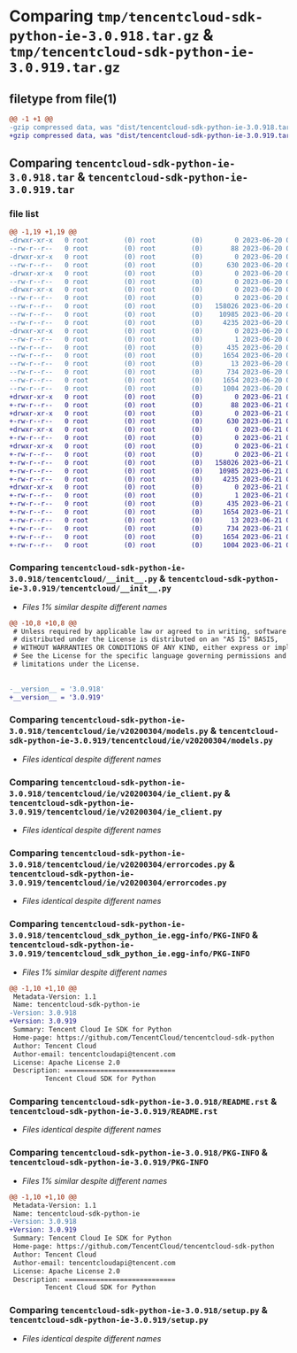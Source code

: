 # Comparing `tmp/tencentcloud-sdk-python-ie-3.0.918.tar.gz` & `tmp/tencentcloud-sdk-python-ie-3.0.919.tar.gz`

## filetype from file(1)

```diff
@@ -1 +1 @@
-gzip compressed data, was "dist/tencentcloud-sdk-python-ie-3.0.918.tar", last modified: Tue Jun 20 02:42:07 2023, max compression
+gzip compressed data, was "dist/tencentcloud-sdk-python-ie-3.0.919.tar", last modified: Wed Jun 21 00:29:54 2023, max compression
```

## Comparing `tencentcloud-sdk-python-ie-3.0.918.tar` & `tencentcloud-sdk-python-ie-3.0.919.tar`

### file list

```diff
@@ -1,19 +1,19 @@
-drwxr-xr-x   0 root         (0) root         (0)        0 2023-06-20 02:42:07.000000 tencentcloud-sdk-python-ie-3.0.918/
--rw-r--r--   0 root         (0) root         (0)       88 2023-06-20 02:42:07.000000 tencentcloud-sdk-python-ie-3.0.918/setup.cfg
-drwxr-xr-x   0 root         (0) root         (0)        0 2023-06-20 02:42:07.000000 tencentcloud-sdk-python-ie-3.0.918/tencentcloud/
--rw-r--r--   0 root         (0) root         (0)      630 2023-06-20 02:42:06.000000 tencentcloud-sdk-python-ie-3.0.918/tencentcloud/__init__.py
-drwxr-xr-x   0 root         (0) root         (0)        0 2023-06-20 02:42:07.000000 tencentcloud-sdk-python-ie-3.0.918/tencentcloud/ie/
--rw-r--r--   0 root         (0) root         (0)        0 2023-06-20 02:42:06.000000 tencentcloud-sdk-python-ie-3.0.918/tencentcloud/ie/__init__.py
-drwxr-xr-x   0 root         (0) root         (0)        0 2023-06-20 02:42:07.000000 tencentcloud-sdk-python-ie-3.0.918/tencentcloud/ie/v20200304/
--rw-r--r--   0 root         (0) root         (0)        0 2023-06-20 02:42:06.000000 tencentcloud-sdk-python-ie-3.0.918/tencentcloud/ie/v20200304/__init__.py
--rw-r--r--   0 root         (0) root         (0)   158026 2023-06-20 02:42:06.000000 tencentcloud-sdk-python-ie-3.0.918/tencentcloud/ie/v20200304/models.py
--rw-r--r--   0 root         (0) root         (0)    10985 2023-06-20 02:42:06.000000 tencentcloud-sdk-python-ie-3.0.918/tencentcloud/ie/v20200304/ie_client.py
--rw-r--r--   0 root         (0) root         (0)     4235 2023-06-20 02:42:06.000000 tencentcloud-sdk-python-ie-3.0.918/tencentcloud/ie/v20200304/errorcodes.py
-drwxr-xr-x   0 root         (0) root         (0)        0 2023-06-20 02:42:07.000000 tencentcloud-sdk-python-ie-3.0.918/tencentcloud_sdk_python_ie.egg-info/
--rw-r--r--   0 root         (0) root         (0)        1 2023-06-20 02:42:07.000000 tencentcloud-sdk-python-ie-3.0.918/tencentcloud_sdk_python_ie.egg-info/dependency_links.txt
--rw-r--r--   0 root         (0) root         (0)      435 2023-06-20 02:42:07.000000 tencentcloud-sdk-python-ie-3.0.918/tencentcloud_sdk_python_ie.egg-info/SOURCES.txt
--rw-r--r--   0 root         (0) root         (0)     1654 2023-06-20 02:42:07.000000 tencentcloud-sdk-python-ie-3.0.918/tencentcloud_sdk_python_ie.egg-info/PKG-INFO
--rw-r--r--   0 root         (0) root         (0)       13 2023-06-20 02:42:07.000000 tencentcloud-sdk-python-ie-3.0.918/tencentcloud_sdk_python_ie.egg-info/top_level.txt
--rw-r--r--   0 root         (0) root         (0)      734 2023-06-20 02:42:06.000000 tencentcloud-sdk-python-ie-3.0.918/README.rst
--rw-r--r--   0 root         (0) root         (0)     1654 2023-06-20 02:42:07.000000 tencentcloud-sdk-python-ie-3.0.918/PKG-INFO
--rw-r--r--   0 root         (0) root         (0)     1004 2023-06-20 02:42:06.000000 tencentcloud-sdk-python-ie-3.0.918/setup.py
+drwxr-xr-x   0 root         (0) root         (0)        0 2023-06-21 00:29:54.000000 tencentcloud-sdk-python-ie-3.0.919/
+-rw-r--r--   0 root         (0) root         (0)       88 2023-06-21 00:29:54.000000 tencentcloud-sdk-python-ie-3.0.919/setup.cfg
+drwxr-xr-x   0 root         (0) root         (0)        0 2023-06-21 00:29:54.000000 tencentcloud-sdk-python-ie-3.0.919/tencentcloud/
+-rw-r--r--   0 root         (0) root         (0)      630 2023-06-21 00:29:54.000000 tencentcloud-sdk-python-ie-3.0.919/tencentcloud/__init__.py
+drwxr-xr-x   0 root         (0) root         (0)        0 2023-06-21 00:29:54.000000 tencentcloud-sdk-python-ie-3.0.919/tencentcloud/ie/
+-rw-r--r--   0 root         (0) root         (0)        0 2023-06-21 00:29:54.000000 tencentcloud-sdk-python-ie-3.0.919/tencentcloud/ie/__init__.py
+drwxr-xr-x   0 root         (0) root         (0)        0 2023-06-21 00:29:54.000000 tencentcloud-sdk-python-ie-3.0.919/tencentcloud/ie/v20200304/
+-rw-r--r--   0 root         (0) root         (0)        0 2023-06-21 00:29:54.000000 tencentcloud-sdk-python-ie-3.0.919/tencentcloud/ie/v20200304/__init__.py
+-rw-r--r--   0 root         (0) root         (0)   158026 2023-06-21 00:29:54.000000 tencentcloud-sdk-python-ie-3.0.919/tencentcloud/ie/v20200304/models.py
+-rw-r--r--   0 root         (0) root         (0)    10985 2023-06-21 00:29:54.000000 tencentcloud-sdk-python-ie-3.0.919/tencentcloud/ie/v20200304/ie_client.py
+-rw-r--r--   0 root         (0) root         (0)     4235 2023-06-21 00:29:54.000000 tencentcloud-sdk-python-ie-3.0.919/tencentcloud/ie/v20200304/errorcodes.py
+drwxr-xr-x   0 root         (0) root         (0)        0 2023-06-21 00:29:54.000000 tencentcloud-sdk-python-ie-3.0.919/tencentcloud_sdk_python_ie.egg-info/
+-rw-r--r--   0 root         (0) root         (0)        1 2023-06-21 00:29:54.000000 tencentcloud-sdk-python-ie-3.0.919/tencentcloud_sdk_python_ie.egg-info/dependency_links.txt
+-rw-r--r--   0 root         (0) root         (0)      435 2023-06-21 00:29:54.000000 tencentcloud-sdk-python-ie-3.0.919/tencentcloud_sdk_python_ie.egg-info/SOURCES.txt
+-rw-r--r--   0 root         (0) root         (0)     1654 2023-06-21 00:29:54.000000 tencentcloud-sdk-python-ie-3.0.919/tencentcloud_sdk_python_ie.egg-info/PKG-INFO
+-rw-r--r--   0 root         (0) root         (0)       13 2023-06-21 00:29:54.000000 tencentcloud-sdk-python-ie-3.0.919/tencentcloud_sdk_python_ie.egg-info/top_level.txt
+-rw-r--r--   0 root         (0) root         (0)      734 2023-06-21 00:29:54.000000 tencentcloud-sdk-python-ie-3.0.919/README.rst
+-rw-r--r--   0 root         (0) root         (0)     1654 2023-06-21 00:29:54.000000 tencentcloud-sdk-python-ie-3.0.919/PKG-INFO
+-rw-r--r--   0 root         (0) root         (0)     1004 2023-06-21 00:29:54.000000 tencentcloud-sdk-python-ie-3.0.919/setup.py
```

### Comparing `tencentcloud-sdk-python-ie-3.0.918/tencentcloud/__init__.py` & `tencentcloud-sdk-python-ie-3.0.919/tencentcloud/__init__.py`

 * *Files 1% similar despite different names*

```diff
@@ -10,8 +10,8 @@
 # Unless required by applicable law or agreed to in writing, software
 # distributed under the License is distributed on an "AS IS" BASIS,
 # WITHOUT WARRANTIES OR CONDITIONS OF ANY KIND, either express or implied.
 # See the License for the specific language governing permissions and
 # limitations under the License.
 
 
-__version__ = '3.0.918'
+__version__ = '3.0.919'
```

### Comparing `tencentcloud-sdk-python-ie-3.0.918/tencentcloud/ie/v20200304/models.py` & `tencentcloud-sdk-python-ie-3.0.919/tencentcloud/ie/v20200304/models.py`

 * *Files identical despite different names*

### Comparing `tencentcloud-sdk-python-ie-3.0.918/tencentcloud/ie/v20200304/ie_client.py` & `tencentcloud-sdk-python-ie-3.0.919/tencentcloud/ie/v20200304/ie_client.py`

 * *Files identical despite different names*

### Comparing `tencentcloud-sdk-python-ie-3.0.918/tencentcloud/ie/v20200304/errorcodes.py` & `tencentcloud-sdk-python-ie-3.0.919/tencentcloud/ie/v20200304/errorcodes.py`

 * *Files identical despite different names*

### Comparing `tencentcloud-sdk-python-ie-3.0.918/tencentcloud_sdk_python_ie.egg-info/PKG-INFO` & `tencentcloud-sdk-python-ie-3.0.919/tencentcloud_sdk_python_ie.egg-info/PKG-INFO`

 * *Files 1% similar despite different names*

```diff
@@ -1,10 +1,10 @@
 Metadata-Version: 1.1
 Name: tencentcloud-sdk-python-ie
-Version: 3.0.918
+Version: 3.0.919
 Summary: Tencent Cloud Ie SDK for Python
 Home-page: https://github.com/TencentCloud/tencentcloud-sdk-python
 Author: Tencent Cloud
 Author-email: tencentcloudapi@tencent.com
 License: Apache License 2.0
 Description: ============================
         Tencent Cloud SDK for Python
```

### Comparing `tencentcloud-sdk-python-ie-3.0.918/README.rst` & `tencentcloud-sdk-python-ie-3.0.919/README.rst`

 * *Files identical despite different names*

### Comparing `tencentcloud-sdk-python-ie-3.0.918/PKG-INFO` & `tencentcloud-sdk-python-ie-3.0.919/PKG-INFO`

 * *Files 1% similar despite different names*

```diff
@@ -1,10 +1,10 @@
 Metadata-Version: 1.1
 Name: tencentcloud-sdk-python-ie
-Version: 3.0.918
+Version: 3.0.919
 Summary: Tencent Cloud Ie SDK for Python
 Home-page: https://github.com/TencentCloud/tencentcloud-sdk-python
 Author: Tencent Cloud
 Author-email: tencentcloudapi@tencent.com
 License: Apache License 2.0
 Description: ============================
         Tencent Cloud SDK for Python
```

### Comparing `tencentcloud-sdk-python-ie-3.0.918/setup.py` & `tencentcloud-sdk-python-ie-3.0.919/setup.py`

 * *Files identical despite different names*

